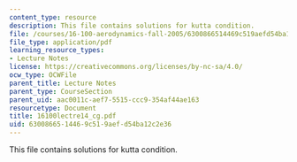 ```yaml
---
content_type: resource
description: This file contains solutions for kutta condition.
file: /courses/16-100-aerodynamics-fall-2005/6300866514469c519aefd54ba12c2e36_16100lectre14_cg.pdf
file_type: application/pdf
learning_resource_types:
- Lecture Notes
license: https://creativecommons.org/licenses/by-nc-sa/4.0/
ocw_type: OCWFile
parent_title: Lecture Notes
parent_type: CourseSection
parent_uid: aac0011c-aef7-5515-ccc9-354af44ae163
resourcetype: Document
title: 16100lectre14_cg.pdf
uid: 63008665-1446-9c51-9aef-d54ba12c2e36
---
```

This file contains solutions for kutta condition.
